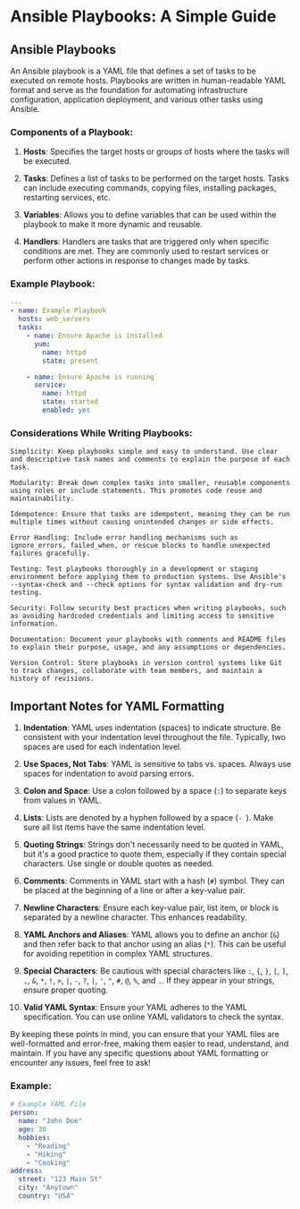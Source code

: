 # Ansible Playbooks: A Simple Guide

## Ansible Playbooks

An Ansible playbook is a YAML file that defines a set of tasks to be executed on remote hosts. Playbooks are written in human-readable YAML format and serve as the foundation for automating infrastructure configuration, application deployment, and various other tasks using Ansible.

### Components of a Playbook:

1. **Hosts**: Specifies the target hosts or groups of hosts where the tasks will be executed.

2. **Tasks**: Defines a list of tasks to be performed on the target hosts. Tasks can include executing commands, copying files, installing packages, restarting services, etc.

3. **Variables**: Allows you to define variables that can be used within the playbook to make it more dynamic and reusable.

4. **Handlers**: Handlers are tasks that are triggered only when specific conditions are met. They are commonly used to restart services or perform other actions in response to changes made by tasks.

### Example Playbook:

```yaml
---
- name: Example Playbook
  hosts: web_servers
  tasks:
    - name: Ensure Apache is installed
      yum:
        name: httpd
        state: present

    - name: Ensure Apache is running
      service:
        name: httpd
        state: started
        enabled: yes
```


### Considerations While Writing Playbooks:

    Simplicity: Keep playbooks simple and easy to understand. Use clear and descriptive task names and comments to explain the purpose of each task.

    Modularity: Break down complex tasks into smaller, reusable components using roles or include statements. This promotes code reuse and maintainability.

    Idempotence: Ensure that tasks are idempotent, meaning they can be run multiple times without causing unintended changes or side effects.

    Error Handling: Include error handling mechanisms such as ignore_errors, failed_when, or rescue blocks to handle unexpected failures gracefully.

    Testing: Test playbooks thoroughly in a development or staging environment before applying them to production systems. Use Ansible's --syntax-check and --check options for syntax validation and dry-run testing.

    Security: Follow security best practices when writing playbooks, such as avoiding hardcoded credentials and limiting access to sensitive information.

    Documentation: Document your playbooks with comments and README files to explain their purpose, usage, and any assumptions or dependencies.

    Version Control: Store playbooks in version control systems like Git to track changes, collaborate with team members, and maintain a history of revisions.


## Important Notes for YAML Formatting

1. **Indentation**: YAML uses indentation (spaces) to indicate structure. Be consistent with your indentation level throughout the file. Typically, two spaces are used for each indentation level.

2. **Use Spaces, Not Tabs**: YAML is sensitive to tabs vs. spaces. Always use spaces for indentation to avoid parsing errors.

3. **Colon and Space**: Use a colon followed by a space (`:`) to separate keys from values in YAML.

4. **Lists**: Lists are denoted by a hyphen followed by a space (`- `). Make sure all list items have the same indentation level.

5. **Quoting Strings**: Strings don't necessarily need to be quoted in YAML, but it's a good practice to quote them, especially if they contain special characters. Use single or double quotes as needed.

6. **Comments**: Comments in YAML start with a hash (`#`) symbol. They can be placed at the beginning of a line or after a key-value pair.

7. **Newline Characters**: Ensure each key-value pair, list item, or block is separated by a newline character. This enhances readability.

8. **YAML Anchors and Aliases**: YAML allows you to define an anchor (`&`) and then refer back to that anchor using an alias (`*`). This can be useful for avoiding repetition in complex YAML structures.

9. **Special Characters**: Be cautious with special characters like `:`, `{`, `}`, `[`, `]`, `,`, `&`, `*`, `!`, `>`, `|`, `-`, `?`, `|`, `'`, `"`, `#`, `@`, `%`, and `.`. If they appear in your strings, ensure proper quoting.

10. **Valid YAML Syntax**: Ensure your YAML adheres to the YAML specification. You can use online YAML validators to check the syntax.

By keeping these points in mind, you can ensure that your YAML files are well-formatted and error-free, making them easier to read, understand, and maintain. If you have any specific questions about YAML formatting or encounter any issues, feel free to ask!

### Example:

```yaml
# Example YAML File
person:
  name: "John Doe"
  age: 30
  hobbies:
    - "Reading"
    - "Hiking"
    - "Cooking"
address:
  street: "123 Main St"
  city: "Anytown"
  country: "USA"
```
